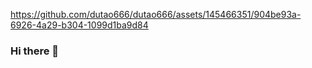 

https://github.com/dutao666/dutao666/assets/145466351/904be93a-6926-4a29-b304-1099d1ba9d84

### Hi there 👋

<!--
**dutao666/dutao666** is a ✨ _special_ ✨ repository because its `README.md` (this file) appears on your GitHub profile.

Here are some ideas to get you started:

- 🔭 I comefrom SuZhou of China
- 🌱 I’m currently learning ...
- 📫 Email:18913519113@163.com
-->
